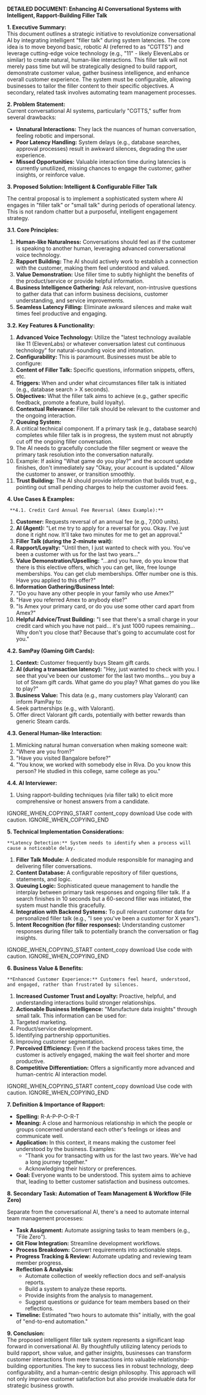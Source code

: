 **DETAILED DOCUMENT: Enhancing AI Conversational Systems with Intelligent, Rapport-Building Filler Talk**

**1\. Executive Summary:**  
This document outlines a strategic initiative to revolutionize conversational AI by integrating intelligent "filler talk" during system latencies. The core idea is to move beyond basic, robotic AI (referred to as "CGTTS") and leverage cutting-edge voice technology (e.g., "11" \- likely ElevenLabs or similar) to create natural, human-like interactions. This filler talk will not merely pass time but will be strategically designed to build rapport, demonstrate customer value, gather business intelligence, and enhance overall customer experience. The system must be configurable, allowing businesses to tailor the filler content to their specific objectives. A secondary, related task involves automating team management processes.

**2\. Problem Statement:**  
Current conversational AI systems, particularly "CGTTS," suffer from several drawbacks:

* **Unnatural Interactions:** They lack the nuances of human conversation, feeling robotic and impersonal.  
* **Poor Latency Handling:** System delays (e.g., database searches, approval processes) result in awkward silences, degrading the user experience.  
* **Missed Opportunities:** Valuable interaction time during latencies is currently unutilized, missing chances to engage the customer, gather insights, or reinforce value.

**3\. Proposed Solution: Intelligent & Configurable Filler Talk**

The central proposal is to implement a sophisticated system where AI engages in "filler talk" or "small talk" during periods of operational latency. This is not random chatter but a purposeful, intelligent engagement strategy.

   **3.1. Core Principles:**

1. **Human-like Naturalness:** Conversations should feel as if the customer is speaking to another human, leveraging advanced conversational voice technology.  
2. **Rapport Building:** The AI should actively work to establish a connection with the customer, making them feel understood and valued.  
3. **Value Demonstration:** Use filler time to subtly highlight the benefits of the product/service or provide helpful information.  
4. **Business Intelligence Gathering:** Ask relevant, non-intrusive questions to gather data that can inform business decisions, customer understanding, and service improvements.  
5. **Seamless Latency Filling:** Eliminate awkward silences and make wait times feel productive and engaging.

**3.2. Key Features & Functionality:**

1. **Advanced Voice Technology:** Utilize the "latest technology available like 11 (ElevenLabs) or whatever conversation latest cut continuous technology" for natural-sounding voice and intonation.  
2. **Configurability:** This is paramount. Businesses must be able to configure:  
3. **Content of Filler Talk:** Specific questions, information snippets, offers, etc.  
4. **Triggers:** When and under what circumstances filler talk is initiated (e.g., database search \> X seconds).  
5. **Objectives:** What the filler talk aims to achieve (e.g., gather specific feedback, promote a feature, build loyalty).  
6. **Contextual Relevance:** Filler talk should be relevant to the customer and the ongoing interaction.  
7. **Queuing System:**  
8. A critical technical component. If a primary task (e.g., database search) completes while filler talk is in progress, the system must not abruptly cut off the ongoing filler conversation.  
9. The AI needs to gracefully conclude the filler segment or weave the primary task resolution into the conversation naturally.  
10. Example: If asking "What game do you play?" and the account update finishes, don't immediately say "Okay, your account is updated." Allow the customer to answer, or transition smoothly.  
11. **Trust Building:** The AI should provide information that builds trust, e.g., pointing out small pending charges to help the customer avoid fees.

   

**4\. Use Cases & Examples:**

     **4.1. Credit Card Annual Fee Reversal (Amex Example):**

1. **Customer:** Requests reversal of an annual fee (e.g., 7,000 units).  
2. **AI (Agent):** "Let me try to apply for a reversal for you. Okay. I've just done it right now. It'll take two minutes for me to get an approval."  
3. **Filler Talk (during the 2-minute wait):**  
4. **Rapport/Loyalty:** "Until then, I just wanted to check with you. You've been a customer with us for the last two years..."  
5. **Value Demonstration/Upselling:** "...and you have, do you know that there is this elective offers, which you can get, like, free lounge memberships. You can get club memberships. Offer number one is this. Have you applied to this offer?"  
6. **Information Gathering/Business Intel:**  
7. "Do you have any other people in your family who use Amex?"  
8. "Have you referred Amex to anybody else?"  
9. "Is Amex your primary card, or do you use some other card apart from Amex?"  
10. **Helpful Advice/Trust Building:** "I see that there's a small charge in your credit card which you have not paid... it's just 1000 rupees remaining... Why don't you close that? Because that's going to accumulate cost for you."

**4.2. SamPay (Gaming Gift Cards):**

1. **Context:** Customer frequently buys Steam gift cards.  
2. **AI (during a transaction latency):** "Hey, just wanted to check with you. I see that you've been our customer for the last two months... you buy a lot of Steam gift cards. What game do you play? What games do you like to play?"  
3. **Business Value:** This data (e.g., many customers play Valorant) can inform PamPay to:  
4. Seek partnerships (e.g., with Valorant).  
5. Offer direct Valorant gift cards, potentially with better rewards than generic Steam cards.

**4.3. General Human-like Interaction:**

1. Mimicking natural human conversation when making someone wait:  
2. "Where are you from?"  
3. "Have you visited Bangalore before?"  
4. "You know, we worked with somebody else in Riva. Do you know this person? He studied in this college, same college as you."

**4.4. AI Interviewer:**

1. Using rapport-building techniques (via filler talk) to elicit more comprehensive or honest answers from a candidate.

IGNORE\_WHEN\_COPYING\_START content\_copy download Use code with caution. IGNORE\_WHEN\_COPYING\_END

**5\. Technical Implementation Considerations:**

    **Latency Detection:** System needs to identify when a process will cause a noticeable delay.

1. **Filler Talk Module:** A dedicated module responsible for managing and delivering filler conversations.  
2. **Content Database:** A configurable repository of filler questions, statements, and logic.  
3. **Queuing Logic:** Sophisticated queue management to handle the interplay between primary task responses and ongoing filler talk. If a search finishes in 10 seconds but a 60-second filler was initiated, the system must handle this gracefully.  
4. **Integration with Backend Systems:** To pull relevant customer data for personalized filler talk (e.g., "I see you've been a customer for X years").  
5. **Intent Recognition (for filler responses):** Understanding customer responses during filler talk to potentially branch the conversation or flag insights.

IGNORE\_WHEN\_COPYING\_START content\_copy download Use code with caution. IGNORE\_WHEN\_COPYING\_END

**6\. Business Value & Benefits:**

    **Enhanced Customer Experience:** Customers feel heard, understood, and engaged, rather than frustrated by silences.

1. **Increased Customer Trust and Loyalty:** Proactive, helpful, and understanding interactions build stronger relationships.  
2. **Actionable Business Intelligence:** "Manufacture data insights" through small talk. This information can be used for:  
3. Targeted marketing.  
4. Product/service development.  
5. Identifying partnership opportunities.  
6. Improving customer segmentation.  
7. **Perceived Efficiency:** Even if the backend process takes time, the customer is actively engaged, making the wait feel shorter and more productive.  
8. **Competitive Differentiation:** Offers a significantly more advanced and human-centric AI interaction model.

IGNORE\_WHEN\_COPYING\_START content\_copy download Use code with caution. IGNORE\_WHEN\_COPYING\_END

**7\. Definition & Importance of Rapport:**

* **Spelling:** R-A-P-P-O-R-T  
* **Meaning:** A close and harmonious relationship in which the people or groups concerned understand each other's feelings or ideas and communicate well.  
* **Application:** In this context, it means making the customer feel understood by the business. Examples:  
  * "Thank you for transacting with us for the last two years. We've had a long journey together."  
  * Acknowledging their history or preferences.  
* **Goal:** Everyone wants to be understood. This system aims to achieve that, leading to better customer satisfaction and business outcomes.

**8\. Secondary Task: Automation of Team Management & Workflow (File Zero)**

Separate from the conversational AI, there's a need to automate internal team management processes:

* **Task Assignment:** Automate assigning tasks to team members (e.g., "File Zero").  
* **Git Flow Integration:** Streamline development workflows.  
* **Process Breakdown:** Convert requirements into actionable steps.  
* **Progress Tracking & Review:** Automate updating and reviewing team member progress.  
* **Reflection & Analysis:**  
  * Automate collection of weekly reflection docs and self-analysis reports.  
  * Build a system to analyze these reports.  
  * Provide insights from the analysis to management.  
  * Suggest questions or guidance for team members based on their reflections.  
* **Timeline:** Estimated "two hours to automate this" initially, with the goal of "end-to-end automation."

**9\. Conclusion:**  
The proposed intelligent filler talk system represents a significant leap forward in conversational AI. By thoughtfully utilizing latency periods to build rapport, show value, and gather insights, businesses can transform customer interactions from mere transactions into valuable relationship-building opportunities. The key to success lies in robust technology, deep configurability, and a human-centric design philosophy. This approach will not only improve customer satisfaction but also provide invaluable data for strategic business growth.
